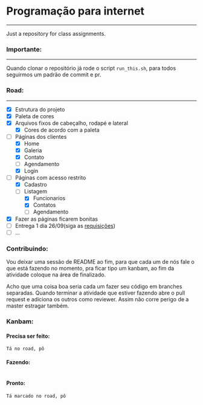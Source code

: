 # Programação para internet
---
Just a repository for class assignments.

### Importante:
---
Quando clonar o repositório já rode o script ```run_this.sh```, para todos seguirmos um padrão de commit e pr.


### Road:
---

- [X] Estrutura do projeto
- [X] Paleta de cores
- [X] Arquivos fixos de cabeçalho, rodapé e lateral
    - [X] Cores de acordo com a paleta
- [ ] Páginas dos clientes
    - [X] Home
    - [X] Galeria
    - [X] Contato
    - [ ] Agendamento
    - [X] Login
- [ ] Páginas com acesso restrito
    - [X] Cadastro
    - [ ] Listagem
        - [X] Funcionarios
        - [X] Contatos
        - [ ] Agendamento
- [X] Fazer as páginas ficarem bonitas
- [ ] Entrega 1 dia 26/09(siga as [requisições](https://github.com/jabolina/ppi/blob/master/documentation/assignment.pdf))
- [ ] ...

### Contribuindo:

Vou deixar uma sessão de README ao fim, para que cada um de nós fale o que está
fazendo no momento, pra ficar tipo um kanbam, ao fim da atividade coloque
na área de finalizado.

Acho que uma coisa boa seria cada um fazer seu código em branches separadas. Quando terminar 
a atividade que estiver fazendo abre o pull request e adiciona os outros como reviewer.
Assim não corre perigo de a master estragar também.

### Kanbam:

#### Precisa ser feito:

```
Tá no road, pô

```

#### Fazendo:

```

```

#### Pronto:

```
Tá marcado no road, pô

```
